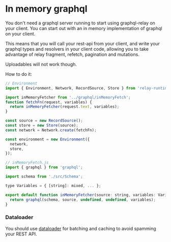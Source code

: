 # In memory graphql

You don't need a graphql server running to start using graphql-relay on your client. You can start out with an in memory implementation of graphql on your client. 

This means that you will call your rest-api from your client, and write your graphql types and resolvers in your client code, allowing you to take advantage of relay fragment, refetch, pagination and mutations. 

Uploadables will not work though. 

How to do it: 

```js
// Environment
import { Environment, Network, RecordSource, Store } from 'relay-runtime';

import inMemoryFetcher from '../graphql/inMemoryFetch';
function fetchFn(request, variables) {
  return inMemoryFetcher(request.text, variables);
}

const source = new RecordSource();
const store = new Store(source);
const network = Network.create(fetchFn);

const environment = new Environment({
  network,
  store,
});

// inMemoryFetch.js
import { graphql } from 'graphql';

import schema from './src/Schema';

type Variables = { [string]: mixed, ... };

export default function inMemoryFetcher(source: string, variables: Variables) {
  return graphql(schema, source, undefined, undefined, variables);
}

```

### Dataloader

You should use [dataloader](https://www.npmjs.com/package/dataloader) for batching and caching to avoid spamming your REST API.
